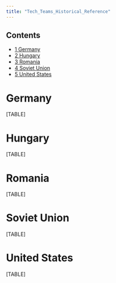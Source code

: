 ```yaml
---
title: "Tech_Teams_Historical_Reference"
---
```


## Contents

-   [ 1 Germany ](#Germany)
-   [ 2 Hungary ](#Hungary)
-   [ 3 Romania ](#Romania)
-   [ 4 Soviet Union ](#Soviet_Union)
-   [ 5 United States ](#United_States)

#  Germany 

[TABLE]

#  Hungary 

[TABLE]

#  Romania 

[TABLE]

#  Soviet Union 

[TABLE]

#  United States 

[TABLE]
